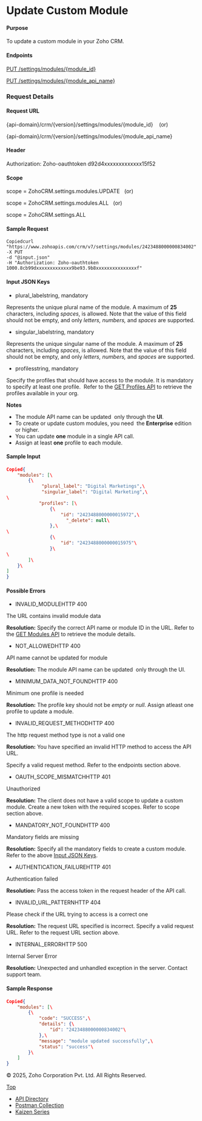 
# Update Custom Module

#### Purpose

To update a custom module in your Zoho CRM.

#### Endpoints

[PUT /settings/modules/{module\_id}](https://www.zoho.com/crm/developer/docs/api/v7/update-custom-module-api.html)

[PUT /settings/modules/{module\_api\_name}](https://www.zoho.com/crm/developer/docs/api/v7/update-custom-module-api.html)

### Request Details

#### Request URL

{api-domain}/crm/{version}/settings/modules/{module\_id}    (or)

{api-domain}/crm/{version}/settings/modules/{module\_api\_name}

#### Header

Authorization: Zoho-oauthtoken d92d4xxxxxxxxxxxxx15f52

#### Scope

scope = ZohoCRM.settings.modules.UPDATE   (or)

scope = ZohoCRM.settings.modules.ALL   (or)

scope = ZohoCRM.settings.ALL

#### Sample Request

``` curl
Copiedcurl "https://www.zohoapis.com/crm/v7/settings/modules/2423488000000834002"
-X PUT
-d "@input.json"
-H "Authorization: Zoho-oauthtoken 1000.8cb99dxxxxxxxxxxxxx9be93.9b8xxxxxxxxxxxxxxxf"
```

#### Input JSON Keys

- plural\_labelstring, mandatory



Represents the unique plural name of the module. A maximum of **25** characters, including _spaces_, is allowed. Note that the value of this field should not be empty, and only _letters, numbers,_ and _spaces_ are supported.

- singular\_labelstring, mandatory



Represents the unique singular name of the module. A maximum of **25** characters, including _spaces_, is allowed. Note that the value of this field should not be empty, and only _letters, numbers,_ and _spaces_ are supported.

- profilesstring, mandatory



Specify the profiles that should have access to the module. It is mandatory to specify at least one profile.  Refer to the [GET Profiles API](https://www.zoho.com/crm/developer/docs/api/v7/get-profiles.html) to retrieve the profiles available in your org.


**Notes**

- The module API name can be updated  only through the **UI**.
- To create or update custom modules, you need  the **Enterprise** edition or higher.
- You can update **one** module in a single API call.
- Assign at least **one** profile to each module.

#### Sample Input

``` json
Copied{
    "modules": [\
        {\
             "plural_label": "Digital Marketings",\
             "singular_label": "Digital Marketing",\
\
            "profiles": [\
                {\
                    "id": "2423488000000015972",\
                      "_delete": null\
                },\
\
                {\
                    "id": "2423488000000015975"\
                }\
\
        ]\
    }\
]
}
```

#### Possible Errors

- INVALID\_MODULEHTTP 400



The URL contains invalid module data

**Resolution:** Specify the correct API name or module ID in the URL. Refer to the [GET Modules API](https://www.zoho.com/crm/developer/docs/api/v7/modules-api.html) to retrieve the module details.

- NOT\_ALLOWEDHTTP 400



API name cannot be updated for module

**Resolution:** The module API name can be updated  only through the UI.

- MINIMUM\_DATA\_NOT\_FOUNDHTTP 400



Minimum one profile is needed

**Resolution:** The profile key should not be _empty_ or _null_. Assign atleast one profile to update a module.

- INVALID\_REQUEST\_METHODHTTP 400



The http request method type is not a valid one

**Resolution:** You have specified an invalid HTTP method to access the API URL.

Specify a valid request method. Refer to the endpoints section above.

- OAUTH\_SCOPE\_MISMATCHHTTP 401



Unauthorized

**Resolution:** The client does not have a valid scope to update a custom module. Create a new token with the required scopes. Refer to scope section above.

- MANDATORY\_NOT\_FOUNDHTTP 400



Mandatory fields are missing

**Resolution:** Specify all the mandatory fields to create a custom module. Refer to the above [Input JSON Keys](https://www.zoho.com/crm/developer/docs/api/v7/update-custom-module-api.html#Input).

- AUTHENTICATION\_FAILUREHTTP 401



Authentication failed

**Resolution:** Pass the access token in the request header of the API call.

- INVALID\_URL\_PATTERNHTTP 404



Please check if the URL trying to access is a correct one

**Resolution:** The request URL specified is incorrect. Specify a valid request URL. Refer to the request URL section above.

- INTERNAL\_ERRORHTTP 500



Internal Server Error

**Resolution:** Unexpected and unhandled exception in the server. Contact support team.


#### Sample Response

``` json
Copied{
    "modules": [\
        {\
            "code": "SUCCESS",\
            "details": {\
                "id": "2423488000000834002"\
            },\
            "message": "module updated successfully",\
            "status": "success"\
        }\
    ]
}
```

© 2025, Zoho Corporation Pvt. Ltd. All Rights Reserved.

[Top](https://www.zoho.com/crm/developer/docs/api/v7/update-custom-module-api.html#top)

- [API Directory](https://www.zoho.com/crm/developer/docs/api-directory.html?source_from=qlink_)
- [Postman Collection](https://www.postman.com/zohocrmdevelopers/workspace/zoho-crm-developers/overview?source_from=qlink_)
- [Kaizen Series](https://www.zoho.com/crm/developer/docs/kaizen-series-directory.html?source_from=qlink_)